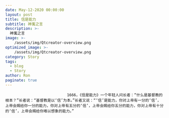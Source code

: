 ```yaml
---
date: May-12-2020 00:00:00
layout: post
title: 信是能力
subtitle: 神寓之言
description: >-
  神寓之言
image: >-
    /assets/img/Qtcreator-overview.png
optimized_image: >-
    /assets/img/Qtcreator-overview.png
category: Story
tags:
  - blog
  - Story
author: Ron
paginate: true
---
```


							　　1666，《信是能力》一个年轻人问长者：“什么是基督教的根本？”长者说：“基督教是以‘信’为本。”长者又说：“‘信’是能力，你对上帝有一分的‘信’，上帝会赐给你一分的能力，你对上帝有五分的‘信’，上帝会赐给你五分的能力，你对上帝有十分的‘信’，上帝会赐给你难以想象的能力。”
							
							
						